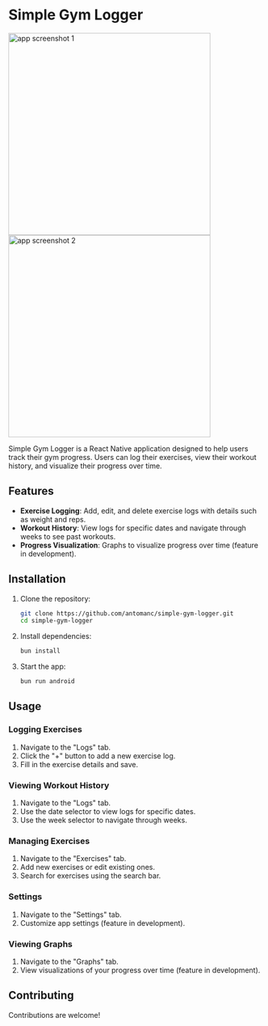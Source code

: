 # Simple Gym Logger

<img src="https://github.com/user-attachments/assets/62d9bc87-76d8-4637-9778-c2f505800633" alt="app screenshot 1" height="400">
<img src="https://github.com/user-attachments/assets/2a1f1b8a-e6ae-42f1-bb06-d1a6a5101996" alt="app screenshot 2" height="400">

Simple Gym Logger is a React Native application designed to help users track their gym progress. Users can log their exercises, view their workout history, and visualize their progress over time.

## Features

- **Exercise Logging**: Add, edit, and delete exercise logs with details such as weight and reps.
- **Workout History**: View logs for specific dates and navigate through weeks to see past workouts.
- **Progress Visualization**: Graphs to visualize progress over time (feature in development).

## Installation

1. Clone the repository:
   ```bash
   git clone https://github.com/antomanc/simple-gym-logger.git
   cd simple-gym-logger
   ```

2. Install dependencies:
   ```bash
   bun install
   ```

3. Start the app:
   ```bash
   bun run android
   ```

## Usage

### Logging Exercises

1. Navigate to the "Logs" tab.
2. Click the "+" button to add a new exercise log.
3. Fill in the exercise details and save.

### Viewing Workout History

1. Navigate to the "Logs" tab.
2. Use the date selector to view logs for specific dates.
3. Use the week selector to navigate through weeks.

### Managing Exercises

1. Navigate to the "Exercises" tab.
2. Add new exercises or edit existing ones.
3. Search for exercises using the search bar.

### Settings

1. Navigate to the "Settings" tab.
2. Customize app settings (feature in development).

### Viewing Graphs

1. Navigate to the "Graphs" tab.
2. View visualizations of your progress over time (feature in development).

## Contributing

Contributions are welcome!
